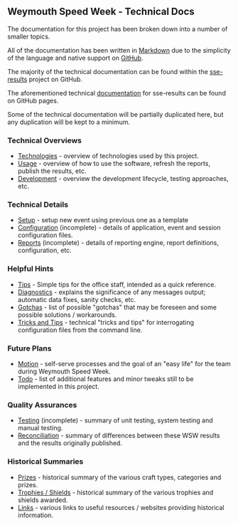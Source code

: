## Weymouth Speed Week - Technical Docs

The documentation for this project has been broken down into a number of smaller topics.

All of the documentation has been written in [Markdown](https://en.wikipedia.org/wiki/Markdown) due to the simplicity of the language and native support on [GitHub](https://en.wikipedia.org/wiki/GitHub).

The majority of the technical documentation can be found within the [sse-results](https://github.com/Logiqx/sse-results) project on GitHub.

The aforementioned technical [documentation](https://logiqx.github.io/sse-results/tech/) for sse-results can be found on GitHub pages.

Some of the technical documentation will be partially duplicated here, but any duplication will be kept to a minimum.



### Technical Overviews

- [Technologies](technologies.md) - overview of technologies used by this project.
- [Usage](usage.md) - overview of how to use the software, refresh the reports, publish the results, etc.
- [Development](development.md) - overview the development lifecycle, testing approaches, etc.



### Technical Details

- [Setup](setup.md) - setup new event using previous one as a template
- [Configuration](configuration.md) (incomplete) - details of application, event and session configuration files.
- [Reports](reports.md) (incomplete) - details of reporting engine, report definitions, configuration, etc.



### Helpful Hints

- [Tips](tips.md) - Simple tips for the office staff, intended as a quick reference.
- [Diagnostics](diagnostics.md) - explains the significance of any messages output; automatic data fixes, sanity checks, etc.
- [Gotchas](gotchas.md) - list of possible "gotchas" that may be foreseen and some possible solutions / workarounds.
- [Tricks and Tips](tricks.md) - technical "tricks and tips" for interrogating configuration files from the command line.



### Future Plans

- [Motion](motion.md) - self-serve processes and the goal of an "easy life" for the team during Weymouth Speed Week.
- [Todo](todo.md) - list of additional features and minor tweaks still to be implemented in this project.



### Quality Assurances

- [Testing](testing.md) (incomplete) - summary of unit testing, system testing and manual testing.
- [Reconciliation](reconciliation.md) - summary of differences between these WSW results and the results originally published.



### Historical Summaries

- [Prizes](prizes.md) - historical summary of the various craft types, categories and prizes.
- [Trophies / Shields](trophies.md) - historical summary of the various trophies and shields awarded.
- [Links](links.md) - various links to useful resources / websites providing historical information.
